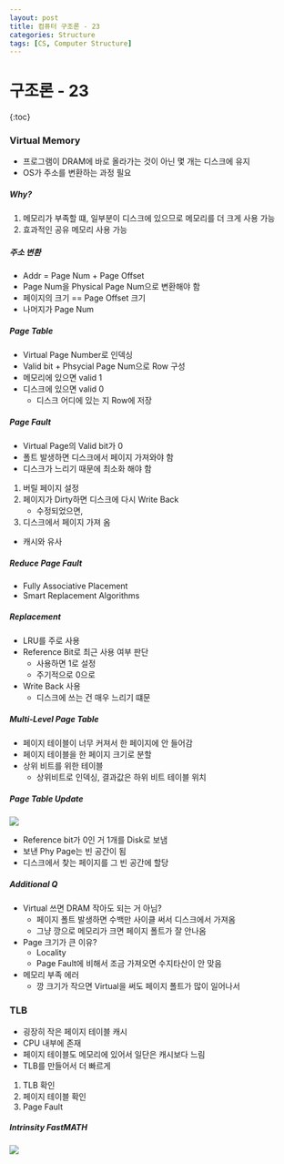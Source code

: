 ```yaml
---
layout: post
title: 컴퓨터 구조론 - 23
categories: Structure
tags: [CS, Computer Structure]
---
```


# 구조론 - 23

{:toc}

### Virtual Memory

- 프로그램이 DRAM에 바로 올라가는 것이 아닌 몇 개는 디스크에 유지
- OS가 주소를 변환하는 과정 필요

##### Why?

1. 메모리가 부족할 떄, 일부분이 디스크에 있으므로 메모리를 더 크게 사용 가능
2. 효과적인 공유 메모리 사용 가능

##### 주소 변환

- Addr = Page Num + Page Offset
- Page Num을 Physical Page Num으로 변환해야 함
- 페이지의 크기 == Page Offset 크기
- 나머지가 Page Num

##### Page Table

- Virtual Page Number로 인덱싱
- Valid bit + Phsycial Page Num으로 Row 구성
- 메모리에 있으면 valid 1
- 디스크에 있으면 valid 0
  - 디스크 어디에 있는 지 Row에 저장

##### Page Fault

- Virtual Page의 Valid bit가 0
- 폴트 발생하면 디스크에서 페이지 가져와야 함
- 디스크가 느리기 때문에 최소화 해야 함

1. 버릴 페이지 설정
2. 페이지가 Dirty하면 디스크에 다시 Write Back
   - 수정되었으면,
3. 디스크에서 페이지 가져 옴

- 캐시와 유사

##### Reduce Page Fault

- Fully Associative Placement
- Smart Replacement Algorithms

##### Replacement

- LRU를 주로 사용
- Reference Bit로 최근 사용 여부 판단
  - 사용하면 1로 설정
  - 주기적으로 0으로
- Write Back 사용
  - 디스크에 쓰는 건 매우 느리기 떄문

##### Multi-Level Page Table

- 페이지 테이블이 너무 커져서 한 페이지에 안 들어감
- 페이지 테이블을 한 페이지 크기로 분할
- 상위 비트를 위한 테이블
  - 상위비트로 인덱싱, 결과값은 하위 비트 테이블 위치

##### Page Table Update

<img src="https://github.com/L-Hyun/L-Hyun.github.io/blob/main/assets/CS/23-1.png?raw=true" />

- Reference bit가 0인 거 1개를 Disk로 보냄
- 보낸 Phy Page는 빈 공간이 됨
- 디스크에서 찾는 페이지를 그 빈 공간에 할당

##### Additional Q

- Virtual 쓰면 DRAM 작아도 되는 거 아님?
  - 페이지 폴트 발생하면 수백만 사이클 써서 디스크에서 가져옴
  - 그냥 깡으로 메모리가 크면 페이지 폴트가 잘 안나옴
- Page 크기가 큰 이유?
  - Locality
  - Page Fault에 비해서 조금 가져오면 수지타산이 안 맞음
- 메모리 부족 에러
  - 깡 크기가 작으면 Virtual을 써도 페이지 폴트가 많이 일어나서

### TLB

- 굉장히 작은 페이지 테이블 캐시
- CPU 내부에 존재
- 페이지 테이블도 메모리에 있어서 일단은 캐시보다 느림
- TLB를 만들어서 더 빠르게

1. TLB 확인
2. 페이지 테이블 확인
3. Page Fault

##### Intrinsity FastMATH

<img src="https://github.com/L-Hyun/L-Hyun.github.io/blob/main/assets/CS/23-2.png?raw=true" />
